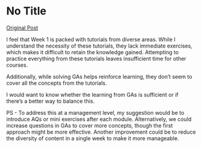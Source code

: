 # No Title

[Original Post](https://discourse.onlinedegree.iitm.ac.in/t/164205/1)

<p>I feel that Week 1 is packed with tutorials from diverse areas. While I understand the necessity of these tutorials, they lack immediate exercises, which makes it difficult to retain the knowledge gained. Attempting to practice everything from these tutorials leaves insufficient time for other courses.</p>
<p>Additionally, while solving GAs helps reinforce learning, they don’t seem to cover all the concepts from the tutorials.</p>
<p>I would want to know whether the learning from GAs is sufficient or if there’s a better way to balance this.</p>
<p>PS - To address this at a management level, my suggestion would be to introduce AQs  or  mini exercises after each module. Alternatively, we could increase questions in GAs to cover more concepts, though the first approach might be more effective. Another improvement could be to reduce the diversity of content in a single week to make it more manageable.</p>